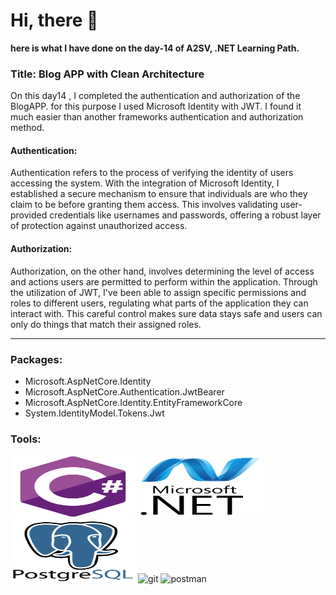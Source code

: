 
# Hi, there 🙌

**here is what I have done on the day-14 of A2SV, .NET Learning Path.**

### Title:  Blog APP with Clean Architecture
On this day14 , I completed the authentication and authorization of the BlogAPP. for this purpose I used Microsoft Identity with JWT. I found it much easier than another frameworks authentication and authorization method. 
####  Authentication:
Authentication refers to the process of verifying the identity of users accessing the system. With the integration of Microsoft Identity, I established a secure mechanism to ensure that individuals are who they claim to be before granting them access. This involves validating user-provided credentials like usernames and passwords, offering a robust layer of protection against unauthorized access.
####  Authorization:
 Authorization, on the other hand, involves determining the level of access and actions users are permitted to perform within the application. Through the utilization of JWT, I've been able to assign specific permissions and roles to different users, regulating what parts of the application they can interact with. This careful control makes sure data stays safe and users can only do things that match their assigned roles.

---
### Packages:
- Microsoft.AspNetCore.Identity
- Microsoft.AspNetCore.Authentication.JwtBearer
- Microsoft.AspNetCore.Identity.EntityFrameworkCore
- System.IdentityModel.Tokens.Jwt
<h3 align="left">Tools:</h3>  
<p align="left" >
<img src="https://raw.githubusercontent.com/devicons/devicon/master/icons/csharp/csharp-original.svg" alt="csharp" width="200" height="100"/> 
<img src="https://raw.githubusercontent.com/devicons/devicon/master/icons/dot-net/dot-net-original-wordmark.svg" alt="dotnet" width="200" height="100"/>
<img src="https://raw.githubusercontent.com/devicons/devicon/master/icons/postgresql/postgresql-original-wordmark.svg" alt="postgresql" width="200"  height="100"/> 
<img src="https://www.vectorlogo.zone/logos/git-scm/git-scm-icon.svg" alt="git" width="200" height="100"/>

<img src="https://www.vectorlogo.zone/logos/getpostman/getpostman-icon.svg" alt="postman" width="100" height="100"/>
</p>


